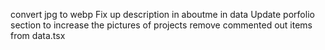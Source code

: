 convert jpg to webp
Fix up description in aboutme in data
Update porfolio section to increase the pictures of projects
remove commented out items from data.tsx
